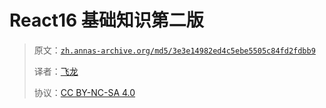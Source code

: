 # React16 基础知识第二版

> 原文：[`zh.annas-archive.org/md5/3e3e14982ed4c5ebe5505c84fd2fdbb9`](https://zh.annas-archive.org/md5/3e3e14982ed4c5ebe5505c84fd2fdbb9)
> 
> 译者：[飞龙](https://github.com/wizardforcel)
> 
> 协议：[CC BY-NC-SA 4.0](http://creativecommons.org/licenses/by-nc-sa/4.0/)